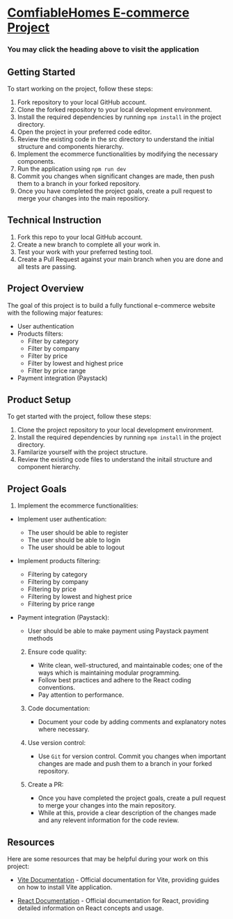 # [ComfiableHomes E-commerce Project](https://comfiablehomesng.netlify.app/)

### You may click the heading above to visit the application

## Getting Started

To start working on the project, follow these steps:

1. Fork repository to your local GitHub account.
2. Clone the forked repository to your local development environment.
3. Install the required dependencies by running `npm install` in the project directory.
4. Open the project in your preferred code editor.
5. Review the existing code in the src directory to understand the initial structure and components hierarchy.
6. Implement the ecommerce functionalities by modifying the necessary components.
7. Run the application using `npm run dev`
8. Commit you changes when significant changes are made, then push them to a branch in your forked repository.
9. Once you have completed the project goals, create a pull request to merge your changes into the main repositiory.

## Technical Instruction

1. Fork this repo to your local GitHub account.
2. Create a new branch to complete all your work in.
3. Test your work with your preferred testing tool.
4. Create a Pull Request against your main branch when you are done and all tests are passing.

## Project Overview

The goal of this project is to build a fully functional e-commerce website with the following major features:

- User authentication
- Products filters:
  - Filter by category
  * Filter by company
  * Filter by price
  * Filter by lowest and highest price
  * Filter by price range
- Payment integration (Paystack)

## Product Setup

To get started with the project, follow these steps:

1. Clone the project repository to your local development environment.
2. Install the required dependencies by running `npm install` in the project directory.
3. Familarize yourself with the project structure.
4. Review the existing code files to understand the initail structure and component hierarchy.

## Project Goals

1. Implement the ecommerce functionalities:

- Implement user authentication:
  - The user should be able to register
  - The user should be able to login
  - The user should be able to logout
- Implement products filtering:
  - Filtering by category
  - Filtering by company
  - Filtering by price
  - Filtering by lowest and highest price
  - Filtering by price range
- Payment integration (Paystack):

  - User should be able to make payment using Paystack payment methods

  2. Ensure code quality:

     - Write clean, well-structured, and maintainable codes; one of the ways which is maintaining modular programming.
     - Follow best practices and adhere to the React coding conventions.
     - Pay attention to performance.

  3. Code documentation:

     - Document your code by adding comments and explanatory notes where necessary.

  4. Use version control:

     - Use `Git` for version control. Commit you changes when important changes are made and push them to a branch in your forked repository.

  5. Create a PR:
     - Once you have completed the project goals, create a pull request to merge your changes into the main repository.
     - While at this, provide a clear description of the changes made and any relevent information for the code review.

## Resources

Here are some resources that may be helpful during your work on this project:

- [Vite Documentation](https://vitejs.dev/) - Official documentation for Vite, providing guides on how to install Vite application.

- [React Documentation](https://create-react-app.dev/) - Official documentation for React, providing detailed information on React concepts and usage.
